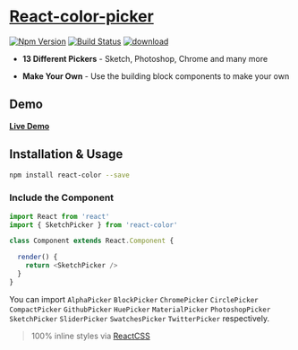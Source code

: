 # [React-color-picker](https://github.com/superstar0914/color-picker-app)

[![Npm Version][npm-version-image]][npm-version-url]
[![Build Status][travis-svg]][travis-url]
[![download][downloads-image]][downloads-image]

* **13 Different Pickers** - Sketch, Photoshop, Chrome and many more

* **Make Your Own** - Use the building block components to make your own

## Demo

<!-- ![Demo](https://giphy.com/channel/superstar0914/color-picker-custom) -->

[**Live Demo**](https://github.com/superstar0914/color-picker-app)

## Installation & Usage

```sh
npm install react-color --save
```

### Include the Component

```js
import React from 'react'
import { SketchPicker } from 'react-color'

class Component extends React.Component {

  render() {
    return <SketchPicker />
  }
}
```
You can import `AlphaPicker` `BlockPicker` `ChromePicker` `CirclePicker` `CompactPicker` `GithubPicker` `HuePicker` `MaterialPicker` `PhotoshopPicker` `SketchPicker` `SliderPicker` `SwatchesPicker` `TwitterPicker` respectively.

> 100% inline styles via [ReactCSS](http://reactcss.com/)

[travis-svg]: https://travis-ci.org/casesandberg/react-color.svg
[travis-url]: https://travis-ci.org/casesandberg/react-color
[license-image]: http://img.shields.io/npm/l/react-color.svg
[license-url]: LICENSE
[downloads-image]: https://img.shields.io/npm/dm/react-color.svg
[downloads-url]: http://npm-stat.com/charts.html?package=react-color
[npm-version-image]: https://img.shields.io/npm/v/react-color.svg
[npm-version-url]: https://www.npmjs.com/package/react-color

